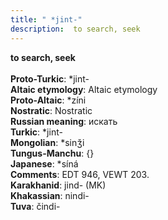 ```yaml
---
title: " *jint-"
description:  to search, seek
---
```

<p data-pagefind-weight="0.5">
<strong> to search, seek</strong><br><br>
<strong>Proto-Turkic</strong>:  *jint-<br>
<strong>Altaic etymology</strong>:  Altaic etymology<br>
<strong> Proto-Altaic</strong>:  *zíni<br>
<strong>Nostratic</strong>:  Nostratic<br>
<strong>Russian meaning</strong>:  искать<br>
<strong>Turkic</strong>:  *jint-<br>
<strong>Mongolian</strong>:  *sinǯi<br>
<strong>Tungus-Manchu</strong>:  {}<br>
<strong>Japanese</strong>:  *síná<br>
<strong>Comments</strong>:  EDT 946, VEWT 203.<br>
<strong>Karakhanid</strong>:  jind- (MK)<br>
<strong>Khakassian</strong>:  nindi-<br>
<strong>Tuva</strong>:  čindi-<br>

</p>
